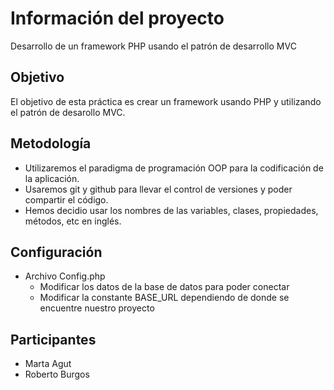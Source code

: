 # Información del proyecto

Desarrollo de un framework PHP usando el patrón de desarrollo MVC

## Objetivo

El objetivo de esta práctica es crear un framework usando PHP y utilizando el patrón de desarollo MVC.

## Metodología

- Utilizaremos el paradigma de programación OOP para la codificación de la aplicación.
- Usaremos git y github para llevar el control de versiones y poder compartir el código.
- Hemos decidio usar los nombres de las variables, clases, propiedades, métodos, etc en inglés.

## Configuración

- Archivo Config.php
    - Modificar los datos de la base de datos para poder conectar
    - Modificar la constante BASE_URL dependiendo de donde se encuentre nuestro proyecto

## Participantes

- Marta Agut
- Roberto Burgos